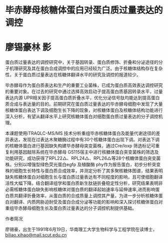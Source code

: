 # 毕赤酵母核糖体蛋白对蛋白质过量表达的调控

# 廖锡豪林 影

蛋白质过量表达的调控研究中，关于基因转录、蛋白质修饰、折叠和分泌途径的分子机理研究及其在蛋白合成调控中的应用已经较为广泛。由于核糖体结构存在复杂性，关于蛋白质过量表达在核糖体翻译水平的研究及调控的报道较少。

毕赤酵母作为蛋白质表达和生产的重要工业菌株，已成为蛋白质高效表达调控研究的重要对象。在过去的研究中通过选择高效启动子提高蛋白质基因转录水平，过量表达内源 UPR相关因子提高蛋白质折叠水平，优化分泌信号肽均能达到提高蛋白质合成与表达量的目的。前期研究在蛋白质过量表达的毕赤酵母细胞中发现了大量核糖体蛋白表达下调及细胞生长下降的现象，对核糖体蛋白及核糖体结构功能进行深入分析，有望从翻译水平上研究核糖体蛋白对细胞蛋白质过量表达的分子调控机理。

本课题使用iTRAQLC-MS/MS 技术分析重组毕赤核糖体蛋白及能量代谢途径的差异表达，发现在过表达木聚糖酶过程中有30个核糖体蛋白出现下调。对表达下调的核糖体蛋白进行基因缺失构建毕赤酵母突变菌株，通过Cre/loxp 筛选标记可重复利用基因敲除系统在毕赤酵母 GS115宿主中进行核糖体蛋白突变菌株的筛选及功能研究，成功获得了RPL22△、RPL24△、RPL26△等28个核糖体蛋白突变菌株。分别以增强型绿色荧光蛋白egfp 及植酸酶 phy作为报告蛋白，初步分析突变株的细胞生长特性与蛋白质合成效率，并测定分析了其多聚核糖体图谱，结果表明缺失核糖体蛋白对细胞生长与蛋白质过量表达有不同程度的影响，且可使细胞翻译活性大幅下降。结合翻译组学和蛋白质新生肽链折叠稳定性分析，研究结果表明非必需核糖体蛋白缺失影响核糖体对蛋白质的翻译起始速率与延伸速率,进而影响蛋白质共翻译折叠效率，从蛋白质的合成质量上调控其产量，为进一步分析核糖体蛋白对翻译、内质网胁迫耐受及蛋白合成分泌等功能的影响和深入探讨核糖体蛋白对重组毕赤酵母细胞生长及蛋白质过量表达的分子调控机制提供基础。

作者简况

廖锡豪，出生于1991年6月19日，华南理工大学生物科学与工程学院在读博士，biliao.xihao@mail.scut.edu.cn